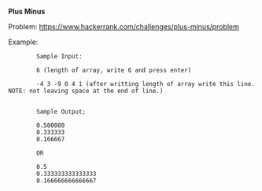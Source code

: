 **Plus Minus**

Problem: https://www.hackerrank.com/challenges/plus-minus/problem

Example:

            Sample Input:
            
            6 (length of array, write 6 and press enter)
            
            -4 3 -9 0 4 1 (after writting length of array write this line. NOTE: not leaving space at the end of line.)


            Sample Output;
            
            0.500000
            0.333333
            0.166667
            
            OR
            
            0.5
            0.333333333333333
            0.166666666666667
        
